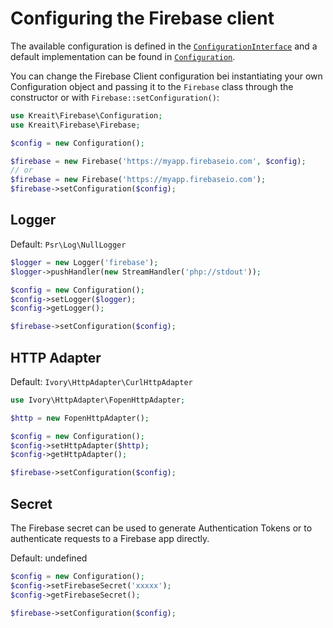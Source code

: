 # Configuring the Firebase client

The available configuration is defined in the [`ConfigurationInterface`](../src/ConfigurationInterface.php) and a default implementation can be found in [`Configuration`](../src/Configuration.php).

You can change the Firebase Client configuration bei instantiating your own Configuration object and passing it to the `Firebase` class through the constructor or with `Firebase::setConfiguration()`:


```php
use Kreait\Firebase\Configuration;
use Kreait\Firebase\Firebase;

$config = new Configuration();

$firebase = new Firebase('https://myapp.firebaseio.com', $config);
// or
$firebase = new Firebase('https://myapp.firebaseio.com');
$firebase->setConfiguration($config);
```

## Logger

Default: `Psr\Log\NullLogger`

```php
$logger = new Logger('firebase');
$logger->pushHandler(new StreamHandler('php://stdout'));

$config = new Configuration();
$config->setLogger($logger);
$config->getLogger();

$firebase->setConfiguration($config);
```

## HTTP Adapter

Default: `Ivory\HttpAdapter\CurlHttpAdapter`

```php
use Ivory\HttpAdapter\FopenHttpAdapter;

$http = new FopenHttpAdapter();

$config = new Configuration();
$config->setHttpAdapter($http);
$config->getHttpAdapter();

$firebase->setConfiguration($config);
```

## Secret

The Firebase secret can be used to generate Authentication Tokens or to authenticate requests to a Firebase app directly.

Default: undefined

```php
$config = new Configuration();
$config->setFirebaseSecret('xxxxx');
$config->getFirebaseSecret();

$firebase->setConfiguration($config);
```
